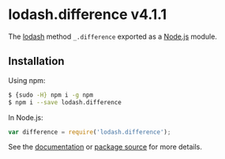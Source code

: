# lodash.difference v4.1.1

The [lodash](https://lodash.com/) method `_.difference` exported as a [Node.js](https://nodejs.org/) module.

## Installation

Using npm:
```bash
$ {sudo -H} npm i -g npm
$ npm i --save lodash.difference
```

In Node.js:
```js
var difference = require('lodash.difference');
```

See the [documentation](https://lodash.com/docs#difference) or [package source](https://github.com/lodash/lodash/blob/4.1.1-npm-packages/lodash.difference) for more details.
